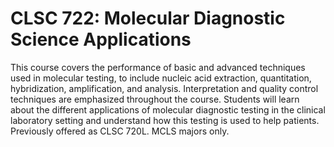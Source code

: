 # CLSC 722: Molecular Diagnostic Science Applications

This course covers the performance of basic and advanced techniques used in molecular testing, to include nucleic acid extraction, quantitation, hybridization, amplification, and analysis. Interpretation and quality control techniques are emphasized throughout the course. Students will learn about the different applications of molecular diagnostic testing in the clinical laboratory setting and understand how this testing is used to help patients. Previously offered as CLSC 720L. MCLS majors only.